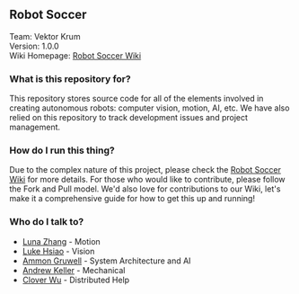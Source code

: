 ## Robot Soccer ##

Team: Vektor Krum<br>
Version: 1.0.0<br>
Wiki Homepage: [Robot Soccer Wiki](https://github.com/lukehsiao/RobotSoccer/wiki)<br>

### What is this repository for? ###
This repository stores source code for all of the elements involved in creating autonomous robots: computer vision, motion, AI, etc. We have also relied on this repository to track development issues and project management.

### How do I run this thing? ###
Due to the complex nature of this project, please check the [Robot Soccer Wiki](https://github.com/lukehsiao/RobotSoccer/wiki) for more details. For those who would like to contribute, please follow the Fork and Pull model. We'd also love for contributions to our Wiki, let's make it a comprehensive guide for how to get this up and running!

### Who do I talk to? ###

* [Luna Zhang](https://github.com/waffle555) - Motion
* [Luke Hsiao](https://github.com/lukehsiao) - Vision
* [Ammon Gruwell](https://github.com/gruwella) - System Architecture and AI
* [Andrew Keller](https://github.com/andrewmkeller9) - Mechanical
* [Clover Wu](https://github.com/wuxiaob3) - Distributed Help
